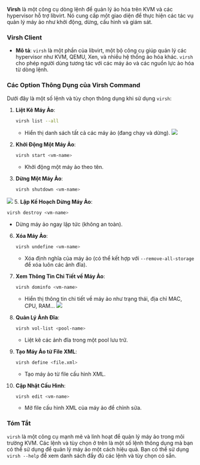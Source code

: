 **Virsh** là một công cụ dòng lệnh để quản lý ảo hóa trên KVM và các hypervisor hỗ trợ libvirt. Nó cung cấp một giao diện để thực hiện các tác vụ quản lý máy ảo như khởi động, dừng, cấu hình và giám sát.

### Virsh Client

- **Mô tả**: `virsh` là một phần của libvirt, một bộ công cụ giúp quản lý các hypervisor như KVM, QEMU, Xen, và nhiều hệ thống ảo hóa khác. `virsh` cho phép người dùng tương tác với các máy ảo và các nguồn lực ảo hóa từ dòng lệnh.

### Các Option Thông Dụng của Virsh Command

Dưới đây là một số lệnh và tùy chọn thông dụng khi sử dụng `virsh`:



1. **Liệt Kê Máy Ảo**:
   ```bash
   virsh list --all
   ```
   - Hiển thị danh sách tất cả các máy ảo (đang chạy và dừng).
![](https://img001.prntscr.com/file/img001/EHlloiNJQaqQJq5d8oh4Mw.png)
3. **Khởi Động Một Máy Ảo**:
   ```bash
   virsh start <vm-name>
   ```
   - Khởi động một máy ảo theo tên.

4. **Dừng Một Máy Ảo**:
   ```bash
   virsh shutdown <vm-name>
   ```
![](https://img001.prntscr.com/file/img001/csgQGmjvQX6bFXbAngC9Jg.png)
5. **Lập Kế Hoạch Dừng Máy Ảo**:
   ```bash
   virsh destroy <vm-name>
   ```
   - Dừng máy ảo ngay lập tức (không an toàn).

6. **Xóa Máy Ảo**:
   ```bash
   virsh undefine <vm-name>
   ```
   - Xóa định nghĩa của máy ảo (có thể kết hợp với `--remove-all-storage` để xóa luôn các ảnh đĩa).

7. **Xem Thông Tin Chi Tiết về Máy Ảo**:
   ```bash
   virsh dominfo <vm-name>
   ```
   - Hiển thị thông tin chi tiết về máy ảo như trạng thái, địa chỉ MAC, CPU, RAM...
![](https://img001.prntscr.com/file/img001/C_rRZ81SQGqK-yGp-JLUTw.png)
8. **Quản Lý Ảnh Đĩa**:
   ```bash
   virsh vol-list <pool-name>
   ```
   - Liệt kê các ảnh đĩa trong một pool lưu trữ.

9. **Tạo Máy Ảo từ File XML**:
   ```bash
   virsh define <file.xml>
   ```
   - Tạo máy ảo từ file cấu hình XML.


11. **Cập Nhật Cấu Hình**:
    ```bash
    virsh edit <vm-name>
    ```
    - Mở file cấu hình XML của máy ảo để chỉnh sửa.



### Tóm Tắt

`virsh` là một công cụ mạnh mẽ và linh hoạt để quản lý máy ảo trong môi trường KVM. Các lệnh và tùy chọn ở trên là một số lệnh thông dụng mà bạn có thể sử dụng để quản lý máy ảo một cách hiệu quả. Bạn có thể sử dụng `virsh --help` để xem danh sách đầy đủ các lệnh và tùy chọn có sẵn.
